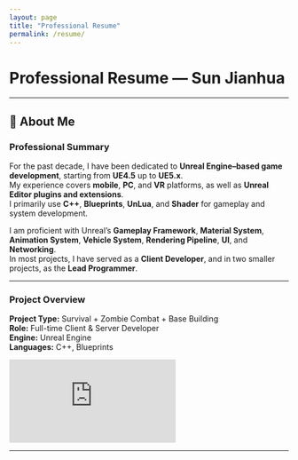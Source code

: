```yaml
---
layout: page
title: "Professional Resume"
permalink: /resume/
---
```


# Professional Resume — Sun Jianhua

---

## 👤 About Me

### Professional Summary
For the past decade, I have been dedicated to **Unreal Engine–based game development**, starting from **UE4.5** up to **UE5.x**.  
My experience covers **mobile**, **PC**, and **VR** platforms, as well as **Unreal Editor plugins and extensions**.  
I primarily use **C++**, **Blueprints**, **UnLua**, and **Shader** for gameplay and system development.  

I am proficient with Unreal’s **Gameplay Framework**, **Material System**, **Animation System**, **Vehicle System**, **Rendering Pipeline**, **UI**, and **Networking**.  
In most projects, I have served as a **Client Developer**, and in two smaller projects, as the **Lead Programmer**.

---

### Project Overview
**Project Type:** Survival + Zombie Combat + Base Building  
**Role:** Full-time Client & Server Developer  
**Engine:** Unreal Engine  
**Languages:** C++, Blueprints  

<div style="display:grid;grid-template-columns:repeat(auto-fit);gap:1rem;">
  <iframe src="https://www.youtube.com/embed/z4U6XCEZ9W8" frameborder="0" allowfullscreen></iframe>
</div>

---